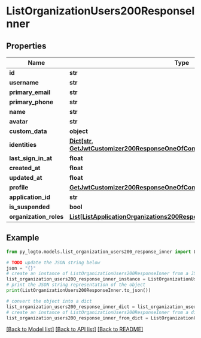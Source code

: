 # ListOrganizationUsers200ResponseInner


## Properties

Name | Type | Description | Notes
------------ | ------------- | ------------- | -------------
**id** | **str** |  | 
**username** | **str** |  | 
**primary_email** | **str** |  | 
**primary_phone** | **str** |  | 
**name** | **str** |  | 
**avatar** | **str** |  | 
**custom_data** | **object** | arbitrary | 
**identities** | [**Dict[str, GetJwtCustomizer200ResponseOneOfContextSampleUserIdentitiesValue]**](GetJwtCustomizer200ResponseOneOfContextSampleUserIdentitiesValue.md) |  | 
**last_sign_in_at** | **float** |  | 
**created_at** | **float** |  | 
**updated_at** | **float** |  | 
**profile** | [**GetJwtCustomizer200ResponseOneOfContextSampleUserProfile**](GetJwtCustomizer200ResponseOneOfContextSampleUserProfile.md) |  | 
**application_id** | **str** |  | 
**is_suspended** | **bool** |  | 
**organization_roles** | [**List[ListApplicationOrganizations200ResponseInnerOrganizationRolesInner]**](ListApplicationOrganizations200ResponseInnerOrganizationRolesInner.md) |  | 

## Example

```python
from py_logto.models.list_organization_users200_response_inner import ListOrganizationUsers200ResponseInner

# TODO update the JSON string below
json = "{}"
# create an instance of ListOrganizationUsers200ResponseInner from a JSON string
list_organization_users200_response_inner_instance = ListOrganizationUsers200ResponseInner.from_json(json)
# print the JSON string representation of the object
print(ListOrganizationUsers200ResponseInner.to_json())

# convert the object into a dict
list_organization_users200_response_inner_dict = list_organization_users200_response_inner_instance.to_dict()
# create an instance of ListOrganizationUsers200ResponseInner from a dict
list_organization_users200_response_inner_from_dict = ListOrganizationUsers200ResponseInner.from_dict(list_organization_users200_response_inner_dict)
```
[[Back to Model list]](../README.md#documentation-for-models) [[Back to API list]](../README.md#documentation-for-api-endpoints) [[Back to README]](../README.md)



